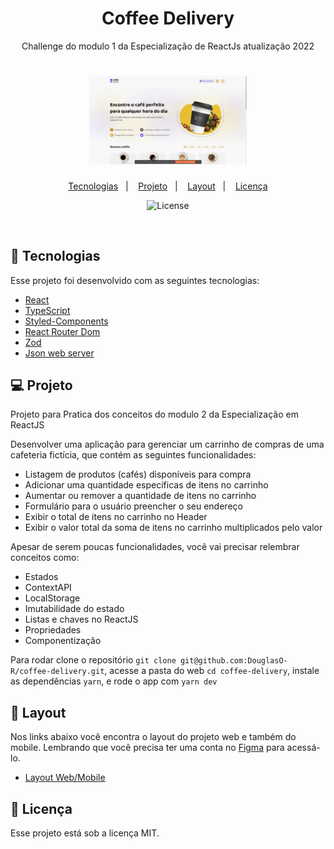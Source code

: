 <h1 align="center"> Coffee Delivery </h1>

<p align="center">
    Challenge do modulo 1 da Especialização de ReactJs atualização 2022
</p>


<h1 align="center">
    <img alt="coffee-delivery" title="coffee-delivery" src=".github/coffee-delivery.gif" width="50%"/>
</h1>

<p align="center">
  <a href="#-tecnologias">Tecnologias</a>&nbsp;&nbsp;&nbsp;|&nbsp;&nbsp;&nbsp;
  <a href="#-projeto">Projeto</a>&nbsp;&nbsp;&nbsp;|&nbsp;&nbsp;&nbsp;
  <a href="#-layout">Layout</a>&nbsp;&nbsp;&nbsp;|&nbsp;&nbsp;&nbsp;
  <a href="#memo-licença">Licença</a>
</p>

<p align="center">
  <img alt="License" src="https://img.shields.io/static/v1?label=license&message=MIT&color=15C3D6&labelColor=000000">
</p>
<br>

## 🚀 Tecnologias

Esse projeto foi desenvolvido com as seguintes tecnologias:

- [React](https://reactjs.org)
- [TypeScript](https://www.typescriptlang.org/)
- [Styled-Components](https://styled-components.com/)
- [React Router Dom](https://vitejs.dev/)
- [Zod](https://zod.dev/)
- [Json web server](https://www.npmjs.com/package/json-server)


## 💻 Projeto
Projeto para Pratica dos conceitos do modulo 2 da Especialização em ReactJS

Desenvolver uma aplicação para gerenciar um carrinho de compras de uma cafeteria fictícia, que contém as seguintes funcionalidades:

- Listagem de produtos (cafés) disponíveis para compra
- Adicionar uma quantidade específicas de itens no carrinho
- Aumentar ou remover a quantidade de itens no carrinho
- Formulário para o usuário preencher o seu endereço
- Exibir o total de itens no carrinho no Header
- Exibir o valor total da soma de itens no carrinho multiplicados pelo valor

Apesar de serem poucas funcionalidades, você vai precisar relembrar conceitos como:

- Estados
- ContextAPI
- LocalStorage
- Imutabilidade do estado
- Listas e chaves no ReactJS
- Propriedades
- Componentização

Para rodar clone o repositório  `git clone git@github.com:DouglasO-R/coffee-delivery.git`, acesse a pasta do web `cd coffee-delivery`, instale as dependências `yarn`, e rode o app com `yarn dev` 

## 🔖 Layout

Nos links abaixo você encontra o layout do projeto web e também do mobile. Lembrando que você precisa ter uma conta no [Figma](http://figma.com/) para acessá-lo.

- [Layout Web/Mobile](https://www.figma.com/file/4Ss24hyzWag05A88X4znf7/Coffee-Delivery-(Copy))


## :memo: Licença

Esse projeto está sob a licença MIT.


